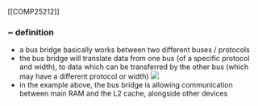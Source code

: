 [[COMP25212]]

### ~ definition
- a bus bridge basically works between two different buses / protocols
- the bus bridge will translate data from one bus (of a specific protocol and width), to data which can be transferred by the other bus (which may have a different protocol or width)
![](https://i.imgur.com/PAnsdOB.png)
- in the example above, the bus bridge is allowing communication between main RAM and the L2 cache, alongside other devices